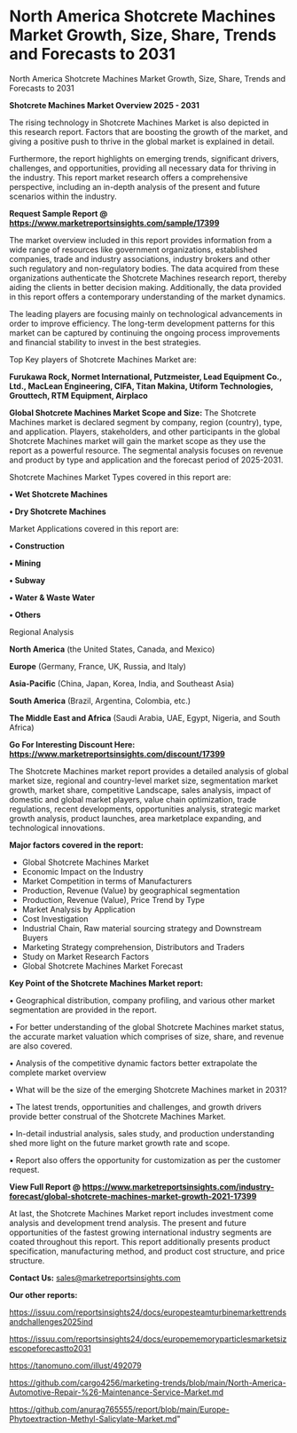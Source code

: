 # North America Shotcrete Machines Market Growth, Size, Share, Trends and Forecasts to 2031
North America Shotcrete Machines Market Growth, Size, Share, Trends and Forecasts to 2031

<Strong> Shotcrete Machines Market Overview 2025 - 2031</strong>

The rising technology in Shotcrete Machines Market is also depicted in this research report. Factors that are boosting the growth of the market, and giving a positive push to thrive in the global market is explained in detail.

Furthermore, the report highlights on emerging trends, significant drivers, challenges, and opportunities, providing all necessary data for thriving in the industry. This report market research offers a comprehensive perspective, including an in-depth analysis of the present and future scenarios within the industry.

<strong>Request Sample Report @ <a href=https://www.marketreportsinsights.com/sample/17399>https://www.marketreportsinsights.com/sample/17399</a></strong>

The market overview included in this report provides information from a wide range of resources like government organizations, established companies, trade and industry associations, industry brokers and other such regulatory and non-regulatory bodies. The data acquired from these organizations authenticate the Shotcrete Machines research report, thereby aiding the clients in better decision making. Additionally, the data provided in this report offers a contemporary understanding of the market dynamics.

The leading players are focusing mainly on technological advancements in order to improve efficiency. The long-term development patterns for this market can be captured by continuing the ongoing process improvements and financial stability to invest in the best strategies.

Top Key players of Shotcrete Machines Market are:

<strong>Furukawa Rock, Normet International, Putzmeister, Lead Equipment Co., Ltd., MacLean Engineering, CIFA, Titan Makina, Utiform Technologies, Grouttech, RTM Equipment, Airplaco</strong>

<strong><b>Global Shotcrete Machines Market Scope and Size:</b></strong>
The Shotcrete Machines market is declared segment by company, region (country), type, and application. Players, stakeholders, and other participants in the global Shotcrete Machines market will gain the market scope as they use the report as a powerful resource. The segmental analysis focuses on revenue and product by type and application and the forecast period of 2025-2031.

Shotcrete Machines Market Types covered in this report are:

<strong>• Wet Shotcrete Machines

• Dry Shotcrete Machines</strong>

Market Applications covered in this report are:

<strong>• Construction

• Mining

• Subway

• Water & Waste Water

• Others</strong> 

Regional Analysis

<strong>North America</strong> (the United States, Canada, and Mexico)

<strong>Europe</strong> (Germany, France, UK, Russia, and Italy)

<strong>Asia-Pacific</strong> (China, Japan, Korea, India, and Southeast Asia)

<strong>South America</strong> (Brazil, Argentina, Colombia, etc.)

<strong>The Middle East and Africa</strong> (Saudi Arabia, UAE, Egypt, Nigeria, and South Africa)

<strong>Go For Interesting Discount Here: <a href=https://www.marketreportsinsights.com/discount/17399>https://www.marketreportsinsights.com/discount/17399</a></strong>

The Shotcrete Machines market report provides a detailed analysis of global market size, regional and country-level market size, segmentation market growth, market share, competitive Landscape, sales analysis, impact of domestic and global market players, value chain optimization, trade regulations, recent developments, opportunities analysis, strategic market growth analysis, product launches, area marketplace expanding, and technological innovations.

<strong><b>Major factors covered in the report:</b></strong>
<ul>
  <li>Global Shotcrete Machines Market </li>
  <li>Economic Impact on the Industry</li>
  <li>Market Competition in terms of Manufacturers</li>
  <li>Production, Revenue (Value) by geographical segmentation</li>
  <li>Production, Revenue (Value), Price Trend by Type</li>
  <li>Market Analysis by Application</li>
  <li>Cost Investigation</li>
  <li>Industrial Chain, Raw material sourcing strategy and Downstream Buyers</li>
  <li>Marketing Strategy comprehension, Distributors and Traders</li>
  <li>Study on Market Research Factors</li>
  <li>Global Shotcrete Machines Market Forecast</li>
</ul>

<strong><b>Key Point of the Shotcrete Machines Market report:</b></strong>

• Geographical distribution, company profiling, and various other market segmentation are provided in the report.

• For better understanding of the global Shotcrete Machines market status, the accurate market valuation which comprises of size, share, and revenue are also covered.

• Analysis of the competitive dynamic factors better extrapolate the complete market overview

• What will be the size of the emerging Shotcrete Machines market in 2031?

• The latest trends, opportunities and challenges, and growth drivers provide better construal of the Shotcrete Machines Market.

• In-detail industrial analysis, sales study, and production understanding shed more light on the future market growth rate and scope.

• Report also offers the opportunity for customization as per the customer request.

<strong><b>View Full Report @ <a href=https://www.marketreportsinsights.com/industry-forecast/global-shotcrete-machines-market-growth-2021-17399>https://www.marketreportsinsights.com/industry-forecast/global-shotcrete-machines-market-growth-2021-17399</a></b></strong>


At last, the Shotcrete Machines Market report includes investment come analysis and development trend analysis. The present and future opportunities of the fastest growing international industry segments are coated throughout this report. This report additionally presents product specification, manufacturing method, and product cost structure, and price structure.

<strong>Contact Us:</strong>
sales@marketreportsinsights.com

<strong>Our other reports:</strong>

<a href=https://issuu.com/reportsinsights24/docs/europesteamturbinemarkettrendsandchallenges2025ind>https://issuu.com/reportsinsights24/docs/europesteamturbinemarkettrendsandchallenges2025ind</a>

<a href=https://issuu.com/reportsinsights24/docs/europememoryparticlesmarketsizescopeforecastto2031>https://issuu.com/reportsinsights24/docs/europememoryparticlesmarketsizescopeforecastto2031</a>

<a href=https://tanomuno.com/illust/492079>https://tanomuno.com/illust/492079</a>

<a href=https://github.com/cargo4256/marketing-trends/blob/main/North-America-Automotive-Repair-%26-Maintenance-Service-Market.md>https://github.com/cargo4256/marketing-trends/blob/main/North-America-Automotive-Repair-%26-Maintenance-Service-Market.md</a>

<a href=https://github.com/anurag765555/report/blob/main/Europe-Phytoextraction-Methyl-Salicylate-Market.md>https://github.com/anurag765555/report/blob/main/Europe-Phytoextraction-Methyl-Salicylate-Market.md</a>"
